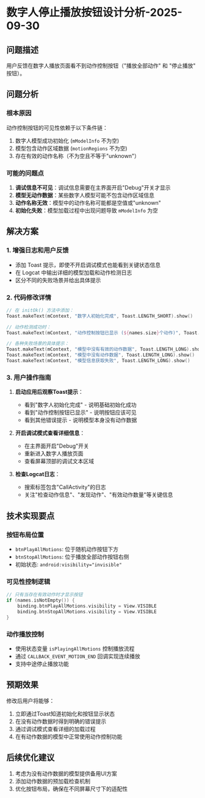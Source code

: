 # 数字人停止播放按钮设计分析-2025-09-30

## 问题描述
用户反馈在数字人播放页面看不到动作控制按钮（"播放全部动作" 和 "停止播放" 按钮）。

## 问题分析

### 根本原因
动作控制按钮的可见性依赖于以下条件链：
1. 数字人模型成功初始化 (`mModelInfo` 不为空)
2. 模型包含动作区域数据 (`motionRegions` 不为空)
3. 存在有效的动作名称（不为空且不等于"unknown"）

### 可能的问题点
1. **调试信息不可见**：调试信息需要在主界面开启"Debug"开关才显示
2. **模型无动作数据**：某些数字人模型可能不包含动作区域信息
3. **动作名称无效**：模型中的动作名称可能都是空值或"unknown"
4. **初始化失败**：模型加载过程中出现问题导致 `mModelInfo` 为空

## 解决方案

### 1. 增强日志和用户反馈
- 添加 Toast 提示，即使不开启调试模式也能看到关键状态信息
- 在 Logcat 中输出详细的模型加载和动作检测日志
- 区分不同的失败场景并给出具体提示

### 2. 代码修改详情
```kotlin
// 在 initOk() 方法中添加：
Toast.makeText(mContext, "数字人初始化完成", Toast.LENGTH_SHORT).show()

// 动作检测成功时：
Toast.makeText(mContext, "动作控制按钮已显示 (${names.size}个动作)", Toast.LENGTH_LONG).show()

// 各种失败场景的具体提示：
Toast.makeText(mContext, "模型中没有有效的动作数据", Toast.LENGTH_LONG).show()
Toast.makeText(mContext, "模型中没有动作数据", Toast.LENGTH_LONG).show()
Toast.makeText(mContext, "模型信息获取失败", Toast.LENGTH_LONG).show()
```

### 3. 用户操作指南
1. **启动应用后观察Toast提示**：
   - 看到"数字人初始化完成" - 说明基础初始化成功
   - 看到"动作控制按钮已显示" - 说明按钮应该可见
   - 看到其他错误提示 - 说明模型本身没有动作数据

2. **开启调试模式查看详细信息**：
   - 在主界面开启"Debug"开关
   - 重新进入数字人播放页面
   - 查看屏幕顶部的调试文本区域

3. **检查Logcat日志**：
   - 搜索标签包含"CallActivity"的日志
   - 关注"检查动作信息"、"发现动作"、"有效动作数量"等关键信息

## 技术实现要点

### 按钮布局位置
- `btnPlayAllMotions`: 位于随机动作按钮下方
- `btnStopAllMotions`: 位于播放全部动作按钮右侧
- 初始状态: `android:visibility="invisible"`

### 可见性控制逻辑
```kotlin
// 只有当存在有效动作时才显示按钮
if (names.isNotEmpty()) {
    binding.btnPlayAllMotions.visibility = View.VISIBLE
    binding.btnStopAllMotions.visibility = View.VISIBLE
}
```

### 动作播放控制
- 使用状态变量 `isPlayingAllMotions` 控制播放流程
- 通过 `CALLBACK_EVENT_MOTION_END` 回调实现连续播放
- 支持中途停止播放功能

## 预期效果
修改后用户将能够：
1. 立即通过Toast知道初始化和按钮显示状态
2. 在没有动作数据时得到明确的错误提示
3. 通过调试模式查看详细的加载过程
4. 在有动作数据的模型中正常使用动作控制功能

## 后续优化建议
1. 考虑为没有动作数据的模型提供备用UI方案
2. 添加动作数据的预加载检查机制
3. 优化按钮布局，确保在不同屏幕尺寸下的适配性
